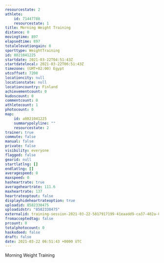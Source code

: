 ```yaml
---
resourcestate: 2
athlete:
    id: 71447788
    resourcestate: 1
title: Morning Weight Training
distance: 0
movingtime: 897
elapsedtime: 897
totalelevationgain: 0
sporttype: WeightTraining
id: 8021041225
startdate: 2021-03-22T04:51:43Z
startdatelocal: 2021-03-22T06:51:43Z
timezone: (GMT+02:00) Egypt
utcoffset: 7200
locationcity: null
locationstate: null
locationcountry: Finland
achievementcount: 0
kudoscount: 0
commentcount: 0
athletecount: 1
photocount: 0
map:
    id: a8021041225
    summarypolyline: ""
    resourcestate: 2
trainer: true
commute: false
manual: false
private: false
visibility: everyone
flagged: false
gearid: null
startlatlng: []
endlatlng: []
averagespeed: 0
maxspeed: 0
hasheartrate: true
averageheartrate: 111.6
maxheartrate: 137
heartrateoptout: false
displayhideheartrateoption: true
uploadid: 8582330475
uploadidstr: "8582330475"
externalid: training-session-2021-03-22-5817917199-41eaadd9-ca37-482a-878a-e7db5e70821c.fit
fromacceptedtag: false
prcount: 0
totalphotocount: 0
haskudoed: false
draft: false
date: 2021-03-22 06:51:43 +0000 UTC
---
```

Morning Weight Training